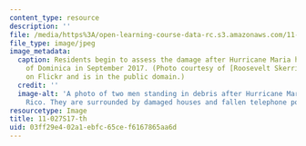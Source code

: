 ```yaml
---
content_type: resource
description: ''
file: /media/https%3A/open-learning-course-data-rc.s3.amazonaws.com/11-027-global-cityscope-disaster-planning-and-post-disaster-rebuilding-and-recovery-spring-2017/03ff29e402a1ebfc65cef6167865aa6d_11-027S17-th.jpg
file_type: image/jpeg
image_metadata:
  caption: Residents begin to assess the damage after Hurricane Maria hit the island
    of Dominica in September 2017. (Photo courtesy of [Roosevelt Skerrit](https://flic.kr/p/YWuY3D)
    on Flickr and is in the public domain.)
  credit: ''
  image-alt: 'A photo of two men standing in debris after Hurricane Maria hit Puerto
    Rico. They are surrounded by damaged houses and fallen telephone poles and wires. '
resourcetype: Image
title: 11-027S17-th
uid: 03ff29e4-02a1-ebfc-65ce-f6167865aa6d
---
```


